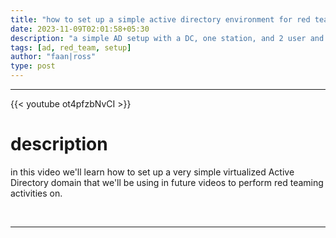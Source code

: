 ```yaml
---
title: "how to set up a simple active directory environment for red teaming"
date: 2023-11-09T02:01:58+05:30
description: "a simple AD setup with a DC, one station, and 2 user and 2 admin accounts."
tags: [ad, red_team, setup]
author: "faan|ross"
type: post
---
```


*** 

{{< youtube ot4pfzbNvCI >}}

# description
in this video we'll learn how to set up a very simple virtualized Active Directory domain that we'll be using in future videos to perform red teaming activities on. 

&nbsp; 
***
















